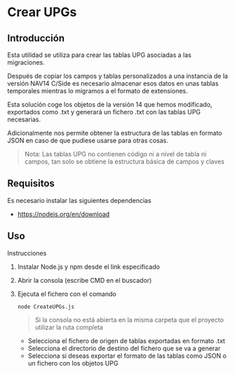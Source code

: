 # Crear UPGs

## Introducción

Esta utilidad se utiliza para crear las tablas UPG asociadas a las migraciones.

Después de copiar los campos y tablas personalizados a una instancia de la versión NAV14 C/Side es necesario almacenar esos datos en unas tablas temporales mientras lo migramos a el formato de extensiones.

Esta solución coge los objetos de la versión 14 que hemos modificado, exportados como .txt y generará un fichero .txt con las tablas UPG necesarias.

Adicionalmente nos permite obtener la estructura de las tablas en formato JSON en caso de que pudiese usarse para otras cosas.

> Nota: Las tablas UPG no contienen código ni a nivel de tabla ni campos, tan solo se obtiene la estructura básica de campos y claves

## Requisitos

Es necesario instalar las siguientes dependencias

- https://nodejs.org/en/download


## Uso

Instrucciones

1. Instalar Node.js y npm desde el link especificado
   
2. Abrir la consola (escribe CMD en el buscador)
   
3. Ejecuta el fichero con el comando 
   ```
   node CreateUPGs.js
   ```
   >Si la consola no está abierta en la misma carpeta que el proyecto utilizar la ruta completa
    - Selecciona el fichero de origen de tablas exportadas en formato .txt
    - Selecciona el directorio de destino del fichero que se va a generar
    - Selecciona si deseas exportar el formato de las tablas como JSON o un fichero con los objetos UPG


